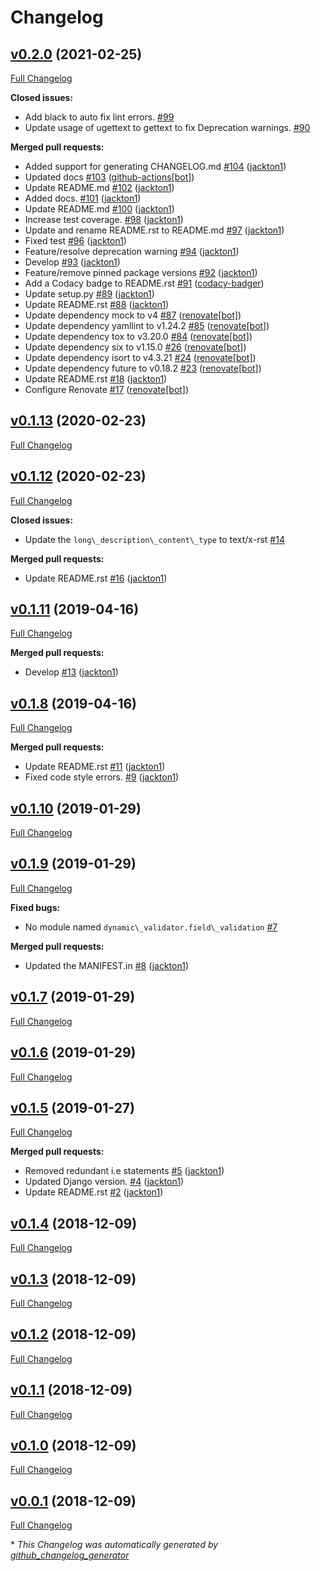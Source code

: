 # Changelog

## [v0.2.0](https://github.com/tj-django/django-dynamic-model-validation/tree/v0.2.0) (2021-02-25)

[Full Changelog](https://github.com/tj-django/django-dynamic-model-validation/compare/v0.1.13...v0.2.0)

**Closed issues:**

- Add black to auto fix lint errors. [\#99](https://github.com/tj-django/django-dynamic-model-validation/issues/99)
- Update usage of ugettext to gettext to fix Deprecation warnings. [\#90](https://github.com/tj-django/django-dynamic-model-validation/issues/90)

**Merged pull requests:**

- Added support for generating CHANGELOG.md [\#104](https://github.com/tj-django/django-dynamic-model-validation/pull/104) ([jackton1](https://github.com/jackton1))
- Updated docs [\#103](https://github.com/tj-django/django-dynamic-model-validation/pull/103) ([github-actions[bot]](https://github.com/apps/github-actions))
- Update README.md [\#102](https://github.com/tj-django/django-dynamic-model-validation/pull/102) ([jackton1](https://github.com/jackton1))
- Added docs. [\#101](https://github.com/tj-django/django-dynamic-model-validation/pull/101) ([jackton1](https://github.com/jackton1))
- Update README.md [\#100](https://github.com/tj-django/django-dynamic-model-validation/pull/100) ([jackton1](https://github.com/jackton1))
- Increase test coverage. [\#98](https://github.com/tj-django/django-dynamic-model-validation/pull/98) ([jackton1](https://github.com/jackton1))
- Update and rename README.rst to README.md [\#97](https://github.com/tj-django/django-dynamic-model-validation/pull/97) ([jackton1](https://github.com/jackton1))
- Fixed test [\#96](https://github.com/tj-django/django-dynamic-model-validation/pull/96) ([jackton1](https://github.com/jackton1))
- Feature/resolve deprecation warning [\#94](https://github.com/tj-django/django-dynamic-model-validation/pull/94) ([jackton1](https://github.com/jackton1))
- Develop [\#93](https://github.com/tj-django/django-dynamic-model-validation/pull/93) ([jackton1](https://github.com/jackton1))
- Feature/remove pinned package versions [\#92](https://github.com/tj-django/django-dynamic-model-validation/pull/92) ([jackton1](https://github.com/jackton1))
- Add a Codacy badge to README.rst [\#91](https://github.com/tj-django/django-dynamic-model-validation/pull/91) ([codacy-badger](https://github.com/codacy-badger))
- Update setup.py [\#89](https://github.com/tj-django/django-dynamic-model-validation/pull/89) ([jackton1](https://github.com/jackton1))
- Update README.rst [\#88](https://github.com/tj-django/django-dynamic-model-validation/pull/88) ([jackton1](https://github.com/jackton1))
- Update dependency mock to v4 [\#87](https://github.com/tj-django/django-dynamic-model-validation/pull/87) ([renovate[bot]](https://github.com/apps/renovate))
- Update dependency yamllint to v1.24.2 [\#85](https://github.com/tj-django/django-dynamic-model-validation/pull/85) ([renovate[bot]](https://github.com/apps/renovate))
- Update dependency tox to v3.20.0 [\#84](https://github.com/tj-django/django-dynamic-model-validation/pull/84) ([renovate[bot]](https://github.com/apps/renovate))
- Update dependency six to v1.15.0 [\#26](https://github.com/tj-django/django-dynamic-model-validation/pull/26) ([renovate[bot]](https://github.com/apps/renovate))
- Update dependency isort to v4.3.21 [\#24](https://github.com/tj-django/django-dynamic-model-validation/pull/24) ([renovate[bot]](https://github.com/apps/renovate))
- Update dependency future to v0.18.2 [\#23](https://github.com/tj-django/django-dynamic-model-validation/pull/23) ([renovate[bot]](https://github.com/apps/renovate))
- Update README.rst [\#18](https://github.com/tj-django/django-dynamic-model-validation/pull/18) ([jackton1](https://github.com/jackton1))
- Configure Renovate [\#17](https://github.com/tj-django/django-dynamic-model-validation/pull/17) ([renovate[bot]](https://github.com/apps/renovate))

## [v0.1.13](https://github.com/tj-django/django-dynamic-model-validation/tree/v0.1.13) (2020-02-23)

[Full Changelog](https://github.com/tj-django/django-dynamic-model-validation/compare/v0.1.12...v0.1.13)

## [v0.1.12](https://github.com/tj-django/django-dynamic-model-validation/tree/v0.1.12) (2020-02-23)

[Full Changelog](https://github.com/tj-django/django-dynamic-model-validation/compare/v0.1.11...v0.1.12)

**Closed issues:**

- Update the `long\_description\_content\_type` to text/x-rst [\#14](https://github.com/tj-django/django-dynamic-model-validation/issues/14)

**Merged pull requests:**

- Update README.rst [\#16](https://github.com/tj-django/django-dynamic-model-validation/pull/16) ([jackton1](https://github.com/jackton1))

## [v0.1.11](https://github.com/tj-django/django-dynamic-model-validation/tree/v0.1.11) (2019-04-16)

[Full Changelog](https://github.com/tj-django/django-dynamic-model-validation/compare/v0.1.8...v0.1.11)

**Merged pull requests:**

- Develop [\#13](https://github.com/tj-django/django-dynamic-model-validation/pull/13) ([jackton1](https://github.com/jackton1))

## [v0.1.8](https://github.com/tj-django/django-dynamic-model-validation/tree/v0.1.8) (2019-04-16)

[Full Changelog](https://github.com/tj-django/django-dynamic-model-validation/compare/v0.1.10...v0.1.8)

**Merged pull requests:**

- Update README.rst [\#11](https://github.com/tj-django/django-dynamic-model-validation/pull/11) ([jackton1](https://github.com/jackton1))
- Fixed code style errors. [\#9](https://github.com/tj-django/django-dynamic-model-validation/pull/9) ([jackton1](https://github.com/jackton1))

## [v0.1.10](https://github.com/tj-django/django-dynamic-model-validation/tree/v0.1.10) (2019-01-29)

[Full Changelog](https://github.com/tj-django/django-dynamic-model-validation/compare/v0.1.9...v0.1.10)

## [v0.1.9](https://github.com/tj-django/django-dynamic-model-validation/tree/v0.1.9) (2019-01-29)

[Full Changelog](https://github.com/tj-django/django-dynamic-model-validation/compare/v0.1.7...v0.1.9)

**Fixed bugs:**

- No module named `dynamic\_validator.field\_validation`  [\#7](https://github.com/tj-django/django-dynamic-model-validation/issues/7)

**Merged pull requests:**

- Updated the MANIFEST.in [\#8](https://github.com/tj-django/django-dynamic-model-validation/pull/8) ([jackton1](https://github.com/jackton1))

## [v0.1.7](https://github.com/tj-django/django-dynamic-model-validation/tree/v0.1.7) (2019-01-29)

[Full Changelog](https://github.com/tj-django/django-dynamic-model-validation/compare/v0.1.6...v0.1.7)

## [v0.1.6](https://github.com/tj-django/django-dynamic-model-validation/tree/v0.1.6) (2019-01-29)

[Full Changelog](https://github.com/tj-django/django-dynamic-model-validation/compare/v0.1.5...v0.1.6)

## [v0.1.5](https://github.com/tj-django/django-dynamic-model-validation/tree/v0.1.5) (2019-01-27)

[Full Changelog](https://github.com/tj-django/django-dynamic-model-validation/compare/v0.1.4...v0.1.5)

**Merged pull requests:**

- Removed redundant i.e statements [\#5](https://github.com/tj-django/django-dynamic-model-validation/pull/5) ([jackton1](https://github.com/jackton1))
- Updated Django version. [\#4](https://github.com/tj-django/django-dynamic-model-validation/pull/4) ([jackton1](https://github.com/jackton1))
- Update README.rst [\#2](https://github.com/tj-django/django-dynamic-model-validation/pull/2) ([jackton1](https://github.com/jackton1))

## [v0.1.4](https://github.com/tj-django/django-dynamic-model-validation/tree/v0.1.4) (2018-12-09)

[Full Changelog](https://github.com/tj-django/django-dynamic-model-validation/compare/v0.1.3...v0.1.4)

## [v0.1.3](https://github.com/tj-django/django-dynamic-model-validation/tree/v0.1.3) (2018-12-09)

[Full Changelog](https://github.com/tj-django/django-dynamic-model-validation/compare/v0.1.2...v0.1.3)

## [v0.1.2](https://github.com/tj-django/django-dynamic-model-validation/tree/v0.1.2) (2018-12-09)

[Full Changelog](https://github.com/tj-django/django-dynamic-model-validation/compare/v0.1.1...v0.1.2)

## [v0.1.1](https://github.com/tj-django/django-dynamic-model-validation/tree/v0.1.1) (2018-12-09)

[Full Changelog](https://github.com/tj-django/django-dynamic-model-validation/compare/v0.1.0...v0.1.1)

## [v0.1.0](https://github.com/tj-django/django-dynamic-model-validation/tree/v0.1.0) (2018-12-09)

[Full Changelog](https://github.com/tj-django/django-dynamic-model-validation/compare/v0.0.1...v0.1.0)

## [v0.0.1](https://github.com/tj-django/django-dynamic-model-validation/tree/v0.0.1) (2018-12-09)

[Full Changelog](https://github.com/tj-django/django-dynamic-model-validation/compare/82382cb1beb5a4deaf24e444a7c541368394758c...v0.0.1)



\* *This Changelog was automatically generated by [github_changelog_generator](https://github.com/github-changelog-generator/github-changelog-generator)*
